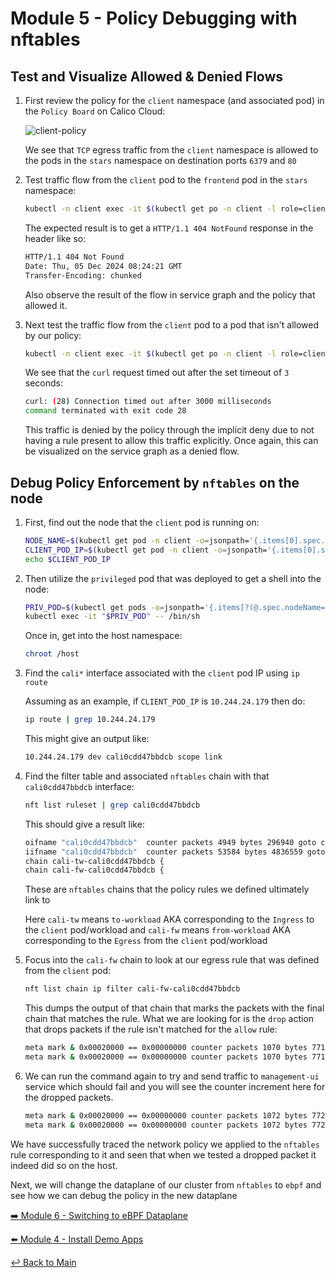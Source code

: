 # Module 5 - Policy Debugging with nftables

## Test and Visualize Allowed & Denied Flows

1. First review the policy for the `client` namespace (and associated pod) in the `Policy Board` on Calico Cloud:

   ![client-policy](https://github.com/user-attachments/assets/8c2c02da-3c27-493d-b27f-27892b1bc8a8)

   We see that `TCP` egress traffic from the `client` namespace is allowed to the pods in the `stars` namespace on destination ports `6379` and `80`

2. Test traffic flow from the `client` pod to the `frontend` pod in the `stars` namespace:

   ```bash
   kubectl -n client exec -it $(kubectl get po -n client -l role=client -ojsonpath='{.items[0].metadata.name}')  -- /bin/bash -c 'curl -m3 -I http://frontend.stars'
   ```

   The expected result is to get a `HTTP/1.1 404 NotFound` response in the header like so:

   ```bash
   HTTP/1.1 404 Not Found
   Date: Thu, 05 Dec 2024 08:24:21 GMT
   Transfer-Encoding: chunked
   ```

   Also observe the result of the flow in service graph and the policy that allowed it.

3. Next test the traffic flow from the `client` pod to a pod that isn't allowed by our policy:

   ```bash
   kubectl -n client exec -it $(kubectl get po -n client -l role=client -ojsonpath='{.items[0].metadata.name}')  -- /bin/bash -c 'curl -m3 -I http://management-ui.management-ui'
   ```

   We see that the `curl` request timed out after the set timeout of `3` seconds:

   ```bash
   curl: (28) Connection timed out after 3000 milliseconds
   command terminated with exit code 28
   ```

   This traffic is denied by the policy through the implicit deny due to not having a rule present to allow this traffic explicitly. Once again, this can be visualized on the service graph as a denied flow.

## Debug Policy Enforcement by `nftables` on the node

1. First, find out the node that the `client` pod is running on:

   ```bash
   NODE_NAME=$(kubectl get pod -n client -o=jsonpath='{.items[0].spec.nodeName}')
   CLIENT_POD_IP=$(kubectl get pod -n client -o=jsonpath='{.items[0].status.podIP}')
   echo $CLIENT_POD_IP
   ```

2. Then utilize the `privileged` pod that was deployed to get a shell into the node:

   ```bash
   PRIV_POD=$(kubectl get pods -o=jsonpath='{.items[?(@.spec.nodeName=="'"$NODE_NAME"'")].metadata.name}')
   kubectl exec -it "$PRIV_POD" -- /bin/sh
   ```

   Once in, get into the host namespace:

   ```bash
   chroot /host
   ```

3. Find the `cali*` interface associated with the `client` pod IP using `ip route`

   Assuming as an example, if `CLIENT_POD_IP` is `10.244.24.179` then do:

   ```bash
   ip route | grep 10.244.24.179
   ```

   This might give an output like:

   ```bash
   10.244.24.179 dev cali0cdd47bbdcb scope link
   ```

4. Find the filter table and associated `nftables` chain with that `cali0cdd47bbdcb` interface:

   ```bash
   nft list ruleset | grep cali0cdd47bbdcb
   ```

   This should give a result like:

   ```bash
   oifname "cali0cdd47bbdcb"  counter packets 4949 bytes 296940 goto cali-tw-cali0cdd47bbdcb
   iifname "cali0cdd47bbdcb"  counter packets 53584 bytes 4836559 goto cali-fw-cali0cdd47bbdcb
   chain cali-tw-cali0cdd47bbdcb {
   chain cali-fw-cali0cdd47bbdcb {
   ```

   These are `nftables` chains that the policy rules we defined ultimately link to

   Here `cali-tw` means `to-workload`  AKA corresponding to the `Ingress` to the `client` pod/workload
   and  `cali-fw` means `from-workload` AKA corresponding to the `Egress` from the `client` pod/workload

5. Focus into the `cali-fw` chain to look at our egress rule that was defined from the `client` pod:

   ```bash
   nft list chain ip filter cali-fw-cali0cdd47bbdcb
   ```

   This dumps the output of that chain that marks the packets with the final chain that matches the rule.
   What we are looking for is the `drop` action that drops packets if the rule isn't matched for the `allow` rule:

   ```bash
   meta mark & 0x00020000 == 0x00000000 counter packets 1070 bytes 77166 log prefix "DPE|platform" group 2 snaplen 80
   meta mark & 0x00020000 == 0x00000000 counter packets 1070 bytes 77166 drop
   ```

6. We can run the command again to try and send traffic to `management-ui` service which should fail and you will see the counter increment here for the dropped packets.

   ```bash
   meta mark & 0x00020000 == 0x00000000 counter packets 1072 bytes 77286 log prefix "DPE|platform" group 2 snaplen 80
   meta mark & 0x00020000 == 0x00000000 counter packets 1072 bytes 77286 drop
   ```

We have successfully traced the network policy we applied to the `nftables` rule corresponding to it and seen that when we tested a dropped packet it indeed did so on the host.

Next, we will change the dataplane of our cluster from `nftables` to `ebpf` and see how we can debug the policy in the new dataplane

[:arrow_right: Module 6 - Switching to eBPF Dataplane](module-6-switch-ebpf-dataplane.md)  

[:arrow_left: Module 4 - Install Demo Apps](module-4-install-demo-apps.md)

[:leftwards_arrow_with_hook: Back to Main](../README.md)
